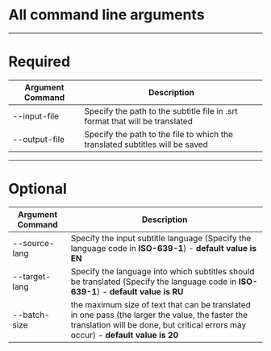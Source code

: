 # All command line arguments
------------------------------------------------------------------------------------------------------------------------------------

# Required
| Argument Command      |                                           Description                                                      |
| --------------------- | ---------------------------------------------------------------------------------------------------------- |
| --input-file          | Specify the path to the subtitle file in .srt format that will be translated 								 |
| --output-file         | Specify the path to the file to which the translated subtitles will be saved              				 |

--------------------------------------------------------------------------------------------------------------------------------------

# Optional
|          Argument Command          |                                                             Description                                                               					       |
| ---------------------------------- | --------------------------------------------------------------------------------------------------------------------------------------------------------------- |
| --source-lang | Specify the input subtitle language (Specify the language code in __ISO-639-1__) - **default value is EN**							 									 	       |
| --target-lang | Specify the language into which subtitles should be translated (Specify the language code in __ISO-639-1__) - **default value is RU**                			         			   |
| --batch-size  | the maximum size of text that can be translated in one pass (the larger the value, the faster the translation will be done, but critical errors may occur) - **default value is 20** | 